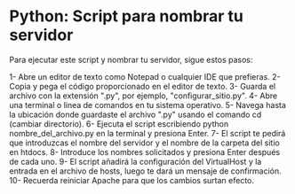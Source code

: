 
# Python: Script para nombrar tu servidor

Para ejecutar este script y nombrar tu servidor, sigue estos pasos:

1- Abre un editor de texto como Notepad o cualquier IDE que prefieras.
2- Copia y pega el código proporcionado en el editor de texto.
3- Guarda el archivo con la extensión ".py", por ejemplo, "configurar_sitio.py".
4- Abre una terminal o línea de comandos en tu sistema operativo.
5- Navega hasta la ubicación donde guardaste el archivo ".py" usando el comando cd (cambiar directorio).
6- Ejecuta el script escribiendo python nombre_del_archivo.py en la terminal y presiona Enter.
7- El script te pedirá que introduzcas el nombre del servidor y el nombre de la carpeta del sitio en htdocs.
8- Introduce los nombres solicitados y presiona Enter después de cada uno.
9- El script añadirá la configuración del VirtualHost y la entrada en el archivo de hosts, luego te dará un mensaje de confirmación.
10- Recuerda reiniciar Apache para que los cambios surtan efecto.
